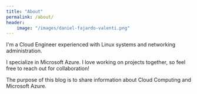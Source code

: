 ```yaml
---
title: "About"
permalink: /about/
header:
    image: "/images/daniel-fajardo-valenti.png"
---
```


I'm a Cloud Engineer experienced with Linux systems and networking administration.

I specialize in Microsoft Azure. I love working on projects together, so feel free to reach out for collaboration!

The purpose of this blog is to share information about Cloud Computing and Microsoft Azure.
